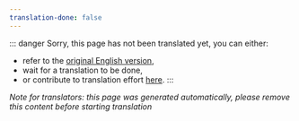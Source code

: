 ```yaml
---
translation-done: false
---
```

::: danger
Sorry, this page has not been translated yet, you can either:
- refer to the [original English version](<..\..\..\fr\mapping\README.md>),
- wait for a translation to be done,
- or contribute to translation effort [here](https://github.com/bsmg/wiki).
:::

_Note for translators: this page was generated automatically, please remove this content before starting translation_
